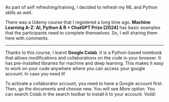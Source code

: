 As part of self refreshing/training, I decided to refresh my ML and Python skills as well. 

There was a Udemy course that I registered a long time ago. **Machine Learning A-Z: AI, Python & R + ChatGPT Prize [2024]** has basic examples that the participants need to complete themselves. So, I will sharing them here with comments.

----------------------------------------------------------------------------

Thanks to this course, I learnt **Google Colab**. It is a Python-based notebook that allows modifications and collaborations on the code in your browser. It has pre-installed libraries for machine and deep learning.
This makes it easy to work on your code anywhere where you can access your google account. In case you need it! 

To activate a collaborator account, you need to have a Google account first. Then, go the documents and choose new. You will see *More* option. You can search Colab in the search toolbar to install it to your account. Voilà!
